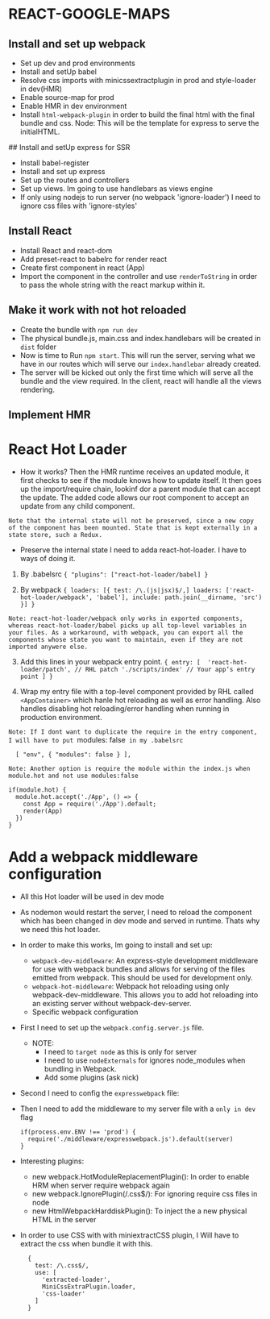 # REACT-GOOGLE-MAPS

## Install and set up webpack

  - Set up dev and prod environments
  - Install and setUp babel
  - Resolve css imports with minicssextractplugin in prod and style-loader in dev(HMR)
  - Enable source-map for prod
  - Enable HMR in dev environment
  - Install `html-webpack-plugin` in order to build the final html with the final bundle and css. Node: This will be the template for express to serve the initialHTML.

## Install and setUp express for SSR

  - Install babel-register
  - Install and set up express
  - Set up the routes and controllers
  - Set up views. Im going to use handlebars as views engine
  - If only using nodejs to run server (no webpack 'ignore-loader') I need to ignore css files with 'ignore-styles'

## Install React

  - Install React and react-dom
  - Add preset-react to babelrc for render react
  - Create first component in react (App)
  - Import the component in the controller and use `renderToString` in order to pass the whole string with the react markup within it.

## Make it work with not hot reloaded

  - Create the bundle with `npm run dev`
  - The physical bundle.js, main.css and index.handlebars will be created in `dist` folder
  - Now is time to Run `npm start`. This will run the server, serving what we have in our routes which will serve our `index.handlebar` already created.
  - The server will be kicked out only the first time which will serve all the bundle and the view required. In the client, react will handle all the views rendering.

## Implement HMR

# React Hot Loader

  - How it works?
  Then the HMR runtime receives an updated module, it first checks to see if the module knows how to update itself. It then goes up the import/require chain, lookinf dor a parent module that can accept the update. The added code allows our root component to accept an update from any child component.

  `Note that the internal state will not be preserved, since a new copy of the component has been mounted. State that is kept externally in a state store, such a Redux.`

  - Preserve the internal state
  I need to adda react-hot-loader. I have to ways of doing it.
  1. By .babelsrc
    ```
    {
      "plugins": ["react-hot-loader/babel]
    }
    ```

  2. By webpack
    ```
    {
      loaders: [{
        test: /\.(js|jsx)$/,]
        loaders: ['react-hot-loader/webpack', 'babel'],
        include: path.join(__dirname, 'src')
      }]
    }
    ```

  `Note: react-hot-loader/webpack only works in exported components, whereas react-hot-loader/babel picks up all top-level variables in your files. As a workaround, with webpack, you can export all the components whose state you want to maintain, even if they are not imported anywere else.`

  3. Add this lines in your webpack entry point.
    ```
    {
      entry: [ 
        'react-hot-loader/patch', // RHL patch
      './scripts/index' // Your appʼs entry point
      ]
    }
    ```

  4. Wrap my entry file with a top-level component provided by RHL called `<AppContainer>` which hanle hot reloading as well as error handling. Also handles disabling hot reloading/error handling when running in production environment.

  `Note: If I dont want to duplicate the require in the entry component, I will have to put `modules: false` in my .babelsrc`

  ```
    [ "env", { "modules": false } ],
  ```

  `Note: Another option is require the module within the index.js when module.hot and not use modules:false`

  ```
  if(module.hot) {
    module.hot.accept('./App', () => {
      const App = require('./App').default;
      render(App)
    })
  }
  ```

# Add a webpack middleware configuration

  - All this Hot loader will be used in dev mode
  - As nodemon would restart the server, I need to reload the component which has been changed in dev mode and served in runtime. Thats why we need this hot loader.
  - In order to make this works, Im going to install and set up:
    - `webpack-dev-middleware`: An express-style development middleware for use with webpack bundles and allows for serving of the files emitted from webpack. This should be used for development only.
    - `webpack-hot-middleware`: Webpack hot reloading using only webpack-dev-middleware. This allows you to add hot reloading into an existing server without webpack-dev-server.
    - Specific webpack configuration

  - First I need to set up the `webpack.config.server.js` file.
    - NOTE:
      - I need to `target node` as this is only for server
      - I need to use `nodeExternals` for ignores node_modules when bundling in Webpack.
      - Add some plugins (ask nick)

  - Second I need to config the `expresswebpack` file:

  - Then I need to add the middleware to my server file with a `only in dev` flag
    ```
    if(process.env.ENV !== 'prod') {
      require('./middleware/expresswebpack.js').default(server)
    }
    ```

  - Interesting plugins:
    - new webpack.HotModuleReplacementPlugin(): In order to enable HRM when server require webpack again
    - new webpack.IgnorePlugin(/\.css$/): For ignoring require css files in node
    - new HtmlWebpackHarddiskPlugin(): To inject the a new physical HTML in the server

  - In order to use CSS with with miniextractCSS plugin, I Will have to extract the css when bundle it with this.
    ```
      {
        test: /\.css$/,
        use: [
          'extracted-loader',
          MiniCssExtraPlugin.loader,
          'css-loader'
        ]
      }
    ```


